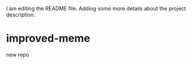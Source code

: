 I am editing the README file. Adding some more details about the project description.


# improved-meme
new repo
